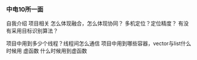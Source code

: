 ### 中电10所一面
自我介绍
项目相关
怎么体现融合，怎么体现协同？
多机定位？定位精度？
有没有采用目标识别算法？

项目中用到多少个线程？线程间怎么通信
项目中用到哪些容器，vector与list什么时候用
虚函数 什么时候用到虚函数
